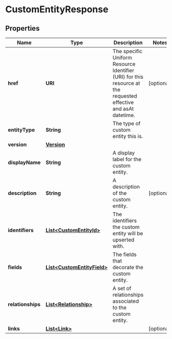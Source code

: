 

# CustomEntityResponse


## Properties

| Name | Type | Description | Notes |
|------------ | ------------- | ------------- | -------------|
|**href** | **URI** | The specific Uniform Resource Identifier (URI) for this resource at the requested effective and asAt datetime. |  [optional] |
|**entityType** | **String** | The type of custom entity this is. |  |
|**version** | [**Version**](Version.md) |  |  |
|**displayName** | **String** | A display label for the custom entity. |  |
|**description** | **String** | A description of the custom entity. |  [optional] |
|**identifiers** | [**List&lt;CustomEntityId&gt;**](CustomEntityId.md) | The identifiers the custom entity will be upserted with. |  |
|**fields** | [**List&lt;CustomEntityField&gt;**](CustomEntityField.md) | The fields that decorate the custom entity. |  |
|**relationships** | [**List&lt;Relationship&gt;**](Relationship.md) | A set of relationships associated to the custom entity. |  |
|**links** | [**List&lt;Link&gt;**](Link.md) |  |  [optional] |



